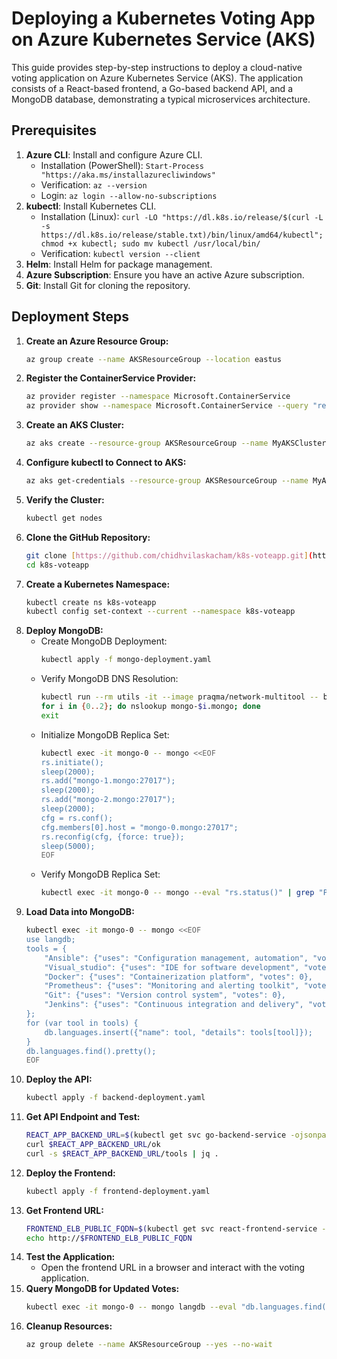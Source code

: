 # Deploying a Kubernetes Voting App on Azure Kubernetes Service (AKS)

This guide provides step-by-step instructions to deploy a cloud-native voting application on Azure Kubernetes Service (AKS). The application consists of a React-based frontend, a Go-based backend API, and a MongoDB database, demonstrating a typical microservices architecture.

## Prerequisites

1.  **Azure CLI**: Install and configure Azure CLI.
    * Installation (PowerShell): `Start-Process "https://aka.ms/installazurecliwindows"`
    * Verification: `az --version`
    * Login: `az login --allow-no-subscriptions`
2.  **kubectl**: Install Kubernetes CLI.
    * Installation (Linux): `curl -LO "https://dl.k8s.io/release/$(curl -L -s https://dl.k8s.io/release/stable.txt)/bin/linux/amd64/kubectl"; chmod +x kubectl; sudo mv kubectl /usr/local/bin/`
    * Verification: `kubectl version --client`
3.  **Helm**: Install Helm for package management.
4.  **Azure Subscription**: Ensure you have an active Azure subscription.
5.  **Git**: Install Git for cloning the repository.

## Deployment Steps

1.  **Create an Azure Resource Group:**
    ```sh
    az group create --name AKSResourceGroup --location eastus
    ```
2.  **Register the ContainerService Provider:**
    ```sh
    az provider register --namespace Microsoft.ContainerService
    az provider show --namespace Microsoft.ContainerService --query "registrationState"
    ```
3.  **Create an AKS Cluster:**
    ```sh
    az aks create --resource-group AKSResourceGroup --name MyAKSCluster --node-count 1 --node-vm-size Standard_B2s --generate-ssh-keys --tier free
    ```
4.  **Configure kubectl to Connect to AKS:**
    ```sh
    az aks get-credentials --resource-group AKSResourceGroup --name MyAKSCluster
    ```
5.  **Verify the Cluster:**
    ```sh
    kubectl get nodes
    ```
6.  **Clone the GitHub Repository:**
    ```sh
    git clone [https://github.com/chidhvilaskacham/k8s-voteapp.git](https://github.com/chidhvilaskacham/k8s-voteapp.git)
    cd k8s-voteapp
    ```
7.  **Create a Kubernetes Namespace:**
    ```sh
    kubectl create ns k8s-voteapp
    kubectl config set-context --current --namespace k8s-voteapp
    ```
8.  **Deploy MongoDB:**
    * Create MongoDB Deployment:
        ```sh
        kubectl apply -f mongo-deployment.yaml
        ```
    * Verify MongoDB DNS Resolution:
        ```sh
        kubectl run --rm utils -it --image praqma/network-multitool -- bash
        for i in {0..2}; do nslookup mongo-$i.mongo; done
        exit
        ```
    * Initialize MongoDB Replica Set:
        ```sh
        kubectl exec -it mongo-0 -- mongo <<EOF
        rs.initiate();
        sleep(2000);
        rs.add("mongo-1.mongo:27017");
        sleep(2000);
        rs.add("mongo-2.mongo:27017");
        sleep(2000);
        cfg = rs.conf();
        cfg.members[0].host = "mongo-0.mongo:27017";
        rs.reconfig(cfg, {force: true});
        sleep(5000);
        EOF
        ```
    * Verify MongoDB Replica Set:
        ```sh
        kubectl exec -it mongo-0 -- mongo --eval "rs.status()" | grep "PRIMARY\|SECONDARY"
        ```
9.  **Load Data into MongoDB:**
    ```sh
    kubectl exec -it mongo-0 -- mongo <<EOF
    use langdb;
    tools = {
        "Ansible": {"uses": "Configuration management, automation", "votes": 0},
        "Visual_studio": {"uses": "IDE for software development", "votes": 0},
        "Docker": {"uses": "Containerization platform", "votes": 0},
        "Prometheus": {"uses": "Monitoring and alerting toolkit", "votes": 0},
        "Git": {"uses": "Version control system", "votes": 0},
        "Jenkins": {"uses": "Continuous integration and delivery", "votes": 0}
    };
    for (var tool in tools) {
        db.languages.insert({"name": tool, "details": tools[tool]});
    }
    db.languages.find().pretty();
    EOF
    ```
10. **Deploy the API:**
    ```sh
    kubectl apply -f backend-deployment.yaml
    ```
11. **Get API Endpoint and Test:**
    ```sh
    REACT_APP_BACKEND_URL=$(kubectl get svc go-backend-service -ojsonpath="{.status.loadBalancer.ingress[0].hostname}")
    curl $REACT_APP_BACKEND_URL/ok
    curl -s $REACT_APP_BACKEND_URL/tools | jq .
    ```
12. **Deploy the Frontend:**
    ```sh
    kubectl apply -f frontend-deployment.yaml
    ```
13. **Get Frontend URL:**
    ```sh
    FRONTEND_ELB_PUBLIC_FQDN=$(kubectl get svc react-frontend-service -ojsonpath="{.status.loadBalancer.ingress[0].hostname}")
    echo http://$FRONTEND_ELB_PUBLIC_FQDN
    ```
14. **Test the Application:**
    * Open the frontend URL in a browser and interact with the voting application.
15. **Query MongoDB for Updated Votes:**
    ```sh
    kubectl exec -it mongo-0 -- mongo langdb --eval "db.languages.find().pretty()"
    ```
16. **Cleanup Resources:**
    ```sh
    az group delete --name AKSResourceGroup --yes --no-wait
    ```
